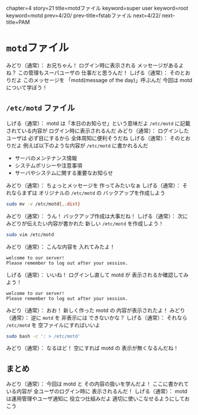 chapter=4
story=21
title=motdファイル
keyword=super user
keyword=root
keyword=motd
prev=4/20/
prev-title=fstabファイル
next=4/22/
next-title=PAM

# `motd`ファイル

みどり（通常）：
  お兄ちゃん！
  ログイン時に表示される
  メッセージがあるよね？
  この管理もスーパユーザの
  仕事だと思うんだ！
しげる（通常）：
  そのとおりだよ
  このメッセージを
  「motd(message of the day)」呼ぶんだ
  今回は motd について学ぼう！

## `/etc/motd` ファイル

しげる（通常）：
  motd は「本日のお知らせ」という意味だよ
  `/etc/motd` に記載されている内容が
  ログイン時に表示されるんだ
みどり（通常）：
  ログインしたユーザは
  必ず目にするから
  全体周知に便利そうだね
しげる（通常）：
  そのとおりだよ
  例えば以下のような内容が
  `/etc/motd` に書かれるんだ

* サーバのメンテナンス情報
* システムポリシーや注意事項
* サーバやシステムに関する重要なお知らせ

みどり（通常）：
  ちょっとメッセージを
  作ってみたいなぁ
しげる（通常）：
  それならまずは
  オリジナルの `/etc/motd` の
  バックアップを作成しよう

```bash
sudo mv -v /etc/motd{,.dist}
```
みどり（通常）：
  うん！
  バックアップ作成は大事だね！
しげる（通常）：
  次にみどりが伝えたい内容が書かれた
  新しい `/etc/motd` を作成しよう！

```bash
sudo vim /etc/motd
```

みどり（通常）：
  こんな内容を
  入れてみたよ！

```plaintext
welcome to our server!
Please remember to log out after your session.
```

しげる（通常）：
  いいね！
  ログインし直して motd が
  表示されるか確認してみよう！

```plaintext
welcome to our server!
Please remember to log out after your session.
```

みどり（通常）：
  おお！
  新しく作った motd の
  内容が表示されたよ！
みどり（通常）：
  逆に `motd` を
  非表示には
  できないかな？
しげる（通常）：
  それなら `/etc/motd` を
  空ファイルにすればいいよ

```bash
sudo bash -c ': > /etc/motd'
```

みどり（通常）：
  なるほど！
  空にすれば motd の
  表示が無くなるんだね！

## まとめ

みどり（通常）：
  今回は motd と
  その内容の扱いを学んだよ！
  ここに書かれている内容が
  全ユーザのログイン時に
  表示されるんだ！
しげる（通常）：
  motd は運用管理やユーザ通知に
  役立つ仕組みだよ
  適切に使いこなせるようにしておこう

